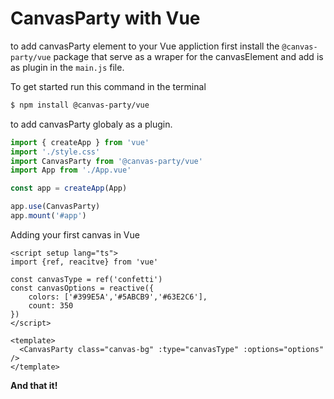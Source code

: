 # CanvasParty  with Vue

to add canvasParty element to your Vue appliction first install the `@canvas-party/vue` package that serve as a wraper for the canvasElement
and add is as plugin in the `main.js` file.



To get started run this command in the terminal 
```bash 
$ npm install @canvas-party/vue
```

to add canvasParty globaly as a plugin.
```js 
import { createApp } from 'vue'
import './style.css'
import CanvasParty from '@canvas-party/vue'
import App from './App.vue'

const app = createApp(App)

app.use(CanvasParty)
app.mount('#app')
```

Adding your first canvas in Vue 

```vue 
<script setup lang="ts">
import {ref, reacitve} from 'vue'

const canvasType = ref('confetti')
const canvasOptions = reactive({
    colors: ['#399E5A','#5ABCB9','#63E2C6'],
    count: 350
})
</script>

<template>
  <CanvasParty class="canvas-bg" :type="canvasType" :options="options" />
</template>
```

**And that it!**